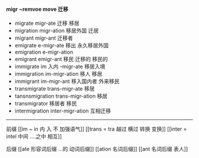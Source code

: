 #### migr ~remvoe move 迁移
- migrate migr-ate 迁移 移居
- migration migr-ation 移居外国  迁居
- migrant migr-ant 迁移者
- emigrate e-migr-ate 移出 永久移居外国
- emigration e-migr-ation
- emigrant emigr-ant 移民 迁移的 移民的
- immigrate im 入内 -migr-ate 移居入境 
- immigration im-migr-ation 移人 移居
- immigrant im-migr-ant 移入国内者 外来移民
- transmigrate trans-migr-ate 移居
- tansnsmigration trans-migr-ation 移居
- transmigrator 移居者 移民 
- intermigration inter-migr-ation 互相迁移

----
前缀
[[im  ~ in 内 入  不 加强语气]]
[[trans  = tra 越过 横过  转换 变换]]
[[inter = intel 中间 ....之中 相互]]

后缀
[[ate 形容词后缀  ...的 动词后缀]]
[[ation 名词后缀]]
[[ant 名词后缀 表人]]
